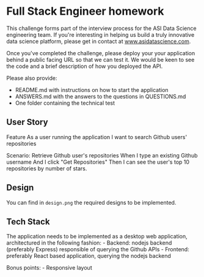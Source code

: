 # Full Stack Engineer homework #

This challenge forms part of the interview process for the ASI Data Science engineering team. If you're interesting in helping us build a truly innovative data science platform, please get in contact at www.asidatascience.com.

Once you've completed the challenge, please deploy your your application behind a public facing URL so that we can test it. We would be keen to see the code and a brief description of how you deployed the API.

Please also provide:
* README.md with instructions on how to start the application
* ANSWERS.md with the answers to the questions in QUESTIONS.md
* One folder containing the technical test

## User Story
Feature
	As a user running the application
	I want to search Github users' repositories

Scenario: Retrieve Github user's repositories
	When I type an existing Github username
	And I click "Get Repositories"
	Then I can see the user's top 10 repositories by number of stars.

## Design
You can find in `design.png` the required designs to be implemented.

## Tech Stack
The application needs to be implemented as a desktop web application, architectured in the following fashion:
	- Backend: nodejs backend (preferably Express) responsible of querying the Github APIs
	- Frontend: preferably React based application, querying the nodejs backend

Bonus points:
	- Responsive layout
